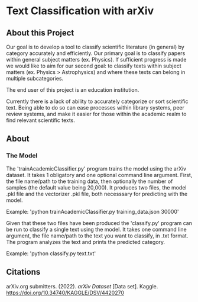 # Text Classification with arXiv
## About this Project
Our goal is to develop a tool to classify scientific literature (in general) by category accurately and efficiently. Our primary goal is to classify papers within general subject matters (ex. Physics). If sufficient progress is made we would like to aim for our second goal: to classify texts within subject matters (ex. Physics > Astrophysics) and where these texts can belong in multiple subcategories.  

The end user of this project is an education institution. 

Currently there is a lack of ability to accurately categorize or sort scientific text. Being able to do so can ease processes within library systems, peer review systems, and make it easier for those within the academic realm to find relevant scientific texts. 

## About
### The Model

The 'trainAcademicClassifier.py' program trains the model using the arXiv dataset. It takes 1 obligatory and one optional command line argument. First, the file name/path to the training data, then optionally the number of samples (the default value being 20,000). It produces two files, the model .pkl file and the vectorizer .pkl file, both necesssary for predicting with the model. 
 
Example: 'python trainAcademicClassifier.py training_data.json 30000'
 
Given that these two files have been produced the 'classify.py' program can be run to classify a single text using the model. It takes one command line argument, the file name/path to the text you want to classify, in .txt format. The program analyzes the text and prints the predicted category.
 
Example: 'python classify.py text.txt'

## Citations
 arXiv.org submitters. (2022). <i>arXiv Dataset</i> [Data set]. Kaggle. https://doi.org/10.34740/KAGGLE/DSV/4420270
 

